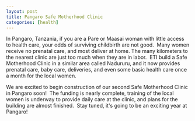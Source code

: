 ```yaml
---
layout: post
title: Pangaro Safe Motherhood Clinic
categories: [health]
---
```


In Pangaro, Tanzania, if you are a Pare or Maasai woman with little access to health care, your odds of surviving childbirth are not good.  Many women receive no prenatal care, and most deliver at home. The many kilometers to the nearest clinic are just too much when they are in labor.  ETI build a Safe Motherhood Clinic in a similar area called Nadururu, and it now provides prenatal care, baby care, deliveries, and even some basic health care once a month for the local women.

We are excited to begin construction of our second Safe Motherhood Clinic in Pangaro soon!  The funding is nearly complete, training of the local women is underway to provide daily care at the clinic, and plans for the building are almost finished.  Stay tuned, it's going to be an exciting year at Pangaro!
